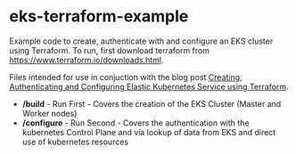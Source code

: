 # eks-terraform-example

Example code to create, authenticate with and configure an EKS cluster using Terraform. To run, first download terraform from https://www.terraform.io/downloads.html.

Files intended for use in conjuction with the blog post [Creating, Authenticating and Configuring Elastic Kubernetes Service using Terraform](https://www.tinfoilcipher.co.uk/creating-authenticating-and-configuring-elastic-kubernetes-service-using-terraform).

- **/build** - Run First - Covers the creation of the EKS Cluster (Master and Worker nodes)
- **/configure** - Run Second - Covers the authentication with the kubernetes Control Plane and via lookup of data from EKS and direct use of kubernetes resources
